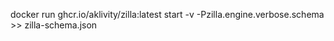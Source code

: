 docker run ghcr.io/aklivity/zilla:latest start -v -Pzilla.engine.verbose.schema >> zilla-schema.json
